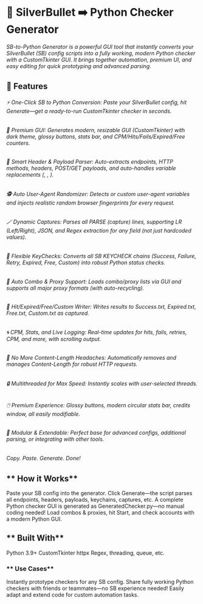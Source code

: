 # **🐍 SilverBullet ➡️ Python Checker Generator**

###### SB-to-Python Generator is a powerful GUI tool that instantly converts your SilverBullet (SB) config scripts into a fully working, modern Python checker with a CustomTkinter GUI. It brings together automation, premium UI, and easy editing for quick prototyping and advanced parsing.

## **🚀 Features**

###### ⚡️ One-Click SB to Python Conversion: Paste your SilverBullet config, hit Generate—get a ready-to-run CustomTkinter checker in seconds.

###### 🎨 Premium GUI: Generates modern, resizable GUI (CustomTkinter) with dark theme, glossy buttons, stats bar, and CPM/Hits/Fails/Expired/Free counters.

###### 🧠 Smart Header \& Payload Parser: Auto-extracts endpoints, HTTP methods, headers, POST/GET payloads, and auto-handles variable replacements (<USER>, <PASS>, <UA>).

###### 🕵️ Auto User-Agent Randomizer: Detects <UA> or custom user-agent variables and injects realistic random browser fingerprints for every request.

###### 🪄 Dynamic Captures: Parses all PARSE (capture) lines, supporting LR (Left/Right), JSON, and Regex extraction for any field (not just hardcoded values).

###### 🔑 Flexible KeyChecks: Converts all SB KEYCHECK chains (Success, Failure, Retry, Expired, Free, Custom) into robust Python status checks.

###### 📑 Auto Combo \& Proxy Support: Loads combo/proxy lists via GUI and supports all major proxy formats (with auto-recycling).

###### 📝 Hit/Expired/Free/Custom Writer: Writes results to Success.txt, Expired.txt, Free.txt, Custom.txt as captured.

###### 🌀 CPM, Stats, and Live Logging: Real-time updates for hits, fails, retries, CPM, and more, with scrolling output.

###### 🧩 No More Content-Length Headaches: Automatically removes and manages Content-Length for robust HTTP requests.

###### 🔒 Multithreaded for Max Speed: Instantly scales with user-selected threads.

###### 🖱️ Premium Experience: Glossy buttons, modern circular stats bar, credits window, all easily modifiable.

###### 🧩 Modular \& Extendable: Perfect base for advanced configs, additional parsing, or integrating with other tools.

######  Copy. Paste. Generate. Done!

## ** How it Works**
Paste your SB config into the generator.
Click Generate—the script parses all endpoints, headers, payloads, keychains, captures, etc.
A complete Python checker GUI is generated as GeneratedChecker.py—no manual coding needed!
Load combos \& proxies, hit Start, and check accounts with a modern Python GUI.

## ** Built With**

Python 3.9+
CustomTkinter
httpx
Regex, threading, queue, etc.
### ** Use Cases**

Instantly prototype checkers for any SB config.
Share fully working Python checkers with friends or teammates—no SB experience needed!
Easily adapt and extend code for custom automation tasks.
